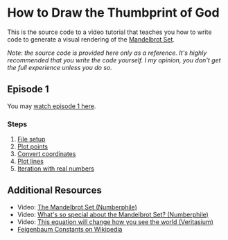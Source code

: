 # How  to Draw the Thumbprint of God

This is the source code to a video tutorial that teaches you how to
write code to generate a visual rendering of the [Mandelbrot Set](https://en.wikipedia.org/wiki/Mandelbrot_set).

*Note: the source code is provided here only as a reference. 
It's highly recommended that you write the code yourself. 
I my opinion, you don't get the full experience unless you do so.*

## Episode 1

You may [watch episode 1 here](https://www.youtube.com/watch?v=45H71xfm5u8).

### Steps

1. [File setup](https://github.com/airportyh/thumbprint-of-god/commit/c4471e5fa65b9a46a152ba74c8afe5be07684484)
2. [Plot points](https://github.com/airportyh/thumbprint-of-god/commit/ae6b485f90e56ea0041556cb132a38c252ac85f9)
3. [Convert coordinates](https://github.com/airportyh/thumbprint-of-god/commit/aac8f8f57f9cacd0eefeed5cc9b4c018a4a17ea4)
4. [Plot lines](https://github.com/airportyh/thumbprint-of-god/commit/3b86fe9c2251f54b2dbabc8962e91ac64eadb88d)
5. [Iteration with real numbers](https://github.com/airportyh/thumbprint-of-god/commit/a8357b814cd97b97e1091acd401e074cfca55c00)

## Additional Resources

* Video: [The Mandelbrot Set (Numberphile)](https://www.youtube.com/watch?v=NGMRB4O922I)
* Video: [What's so special about the Mandelbrot Set? (Numberphile)](https://www.youtube.com/watch?v=FFftmWSzgmk)
* Video: [This equation will change how you see the world (Veritasium)](https://www.youtube.com/watch?v=ovJcsL7vyrk)
* [Feigenbaum Constants on Wikipedia](https://en.wikipedia.org/wiki/Feigenbaum_constants)
